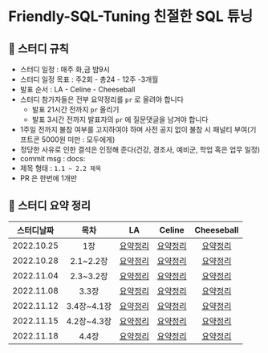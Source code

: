 # Friendly-SQL-Tuning 친절한 SQL 튜닝

## 📌 스터디 규칙
- 스터디 일정 : 매주 화,금 밤9시
- 스터디 일정 목표 : 주2회 - 총24 - 12주 -3개월
- 발표 순서 : LA - Celine - Cheeseball
- 스터디 참가자들은 전부 요약정리를 `pr` 로 올려야 합니다
  - 발표 21시간 전까지 `pr` 올리기
  - 발표 3시간 전까지 발표자의 `pr` 에 질문댓글을 남겨야 합니다
- 1주일 전까지 불참 여부를 고지하여야 하며 사전 공지 없이 불참 시 패널티 부여(기프트콘 5000원 미만 : 모두에게)
- 정당한 사유로 인한 결석은 인정해 준다(건강, 경조사, 예비군, 학업 혹은 업무 일정)
- commit msg : docs:
- 제목 형태 : `1.1 ~ 2.2 제목`
- PR 은 한번에 1개만

## 📌 스터디 요약 정리
|스터디날짜|목차|LA|Celine|Cheeseball|
|:---------:|:---:|:---:|:------:|:----------:|
|2022.10.25|1장|[요약정리](https://github.com/Hoontudy/Friendly-SQL-Tuning/pull/1)|[요약정리](https://yerimearth.notion.site/1-SQL-I-O-633ffd25d66842d39e4ada4053c892b3)|[요약정리](https://velog.io/@yhlee9753/%EC%B9%9C%EC%A0%88%ED%95%9C-SQL-%ED%8A%9C%EB%8B%9D-1%EC%9E%A5-SQL-%EC%B2%98%EB%A6%AC-%EA%B3%BC%EC%A0%95%EA%B3%BC-IO)|
|2022.10.28|2.1~2.2장|[요약정리](https://github.com/Hoontudy/Friendly-SQL-Tuning/pull/7)|[요약정리](https://yerimearth.notion.site/2-694f2d3f06d3462a992902ab53ad7dd4)|[요약정리](https://velog.io/@yhlee9753/%EC%B9%9C%EC%A0%88%ED%95%9C-SQL-%ED%8A%9C%EB%8B%9D-2.12.2%EC%9E%A5-%EC%9D%B8%EB%8D%B1%EC%8A%A4-%EA%B8%B0%EB%B3%B8)|
|2022.11.04|2.3~3.2장|[요약정리](https://github.com/Hoontudy/Friendly-SQL-Tuning/pull/9)|[요약정리](https://github.com/Hoontudy/Friendly-SQL-Tuning/pull/11)|[요약정리](https://velog.io/@yhlee9753/%EC%B9%9C%EC%A0%88%ED%95%9C-SQL-%ED%8A%9C%EB%8B%9D-2.33.2%EC%9E%A5-%EC%9D%B8%EB%8D%B1%EC%8A%A4-%EA%B8%B0%EB%B3%B8-%ED%8A%9C%EB%8B%9D)|
|2022.11.08|3.3장|[요약정리](https://github.com/Hoontudy/Friendly-SQL-Tuning/pull/12)|[요약정리](https://github.com/Hoontudy/Friendly-SQL-Tuning/pull/11)|[요약정리](https://github.com/Hoontudy/Friendly-SQL-Tuning/pull/13)|
|2022.11.12|3.4장~4.1장|[요약정리](https://github.com/Hoontudy/Friendly-SQL-Tuning/pull/15)|[요약정리]()|[요약정리](https://github.com/Hoontudy/Friendly-SQL-Tuning/pull/14)|
|2022.11.15|4.2장~4.3장|[요약정리](https://github.com/Hoontudy/Friendly-SQL-Tuning/pull/16)|[요약정리]()|[요약정리](https://github.com/Hoontudy/Friendly-SQL-Tuning/pull/17)|
|2022.11.18|4.4장|[요약정리]()|[요약정리]()|[요약정리]()|

